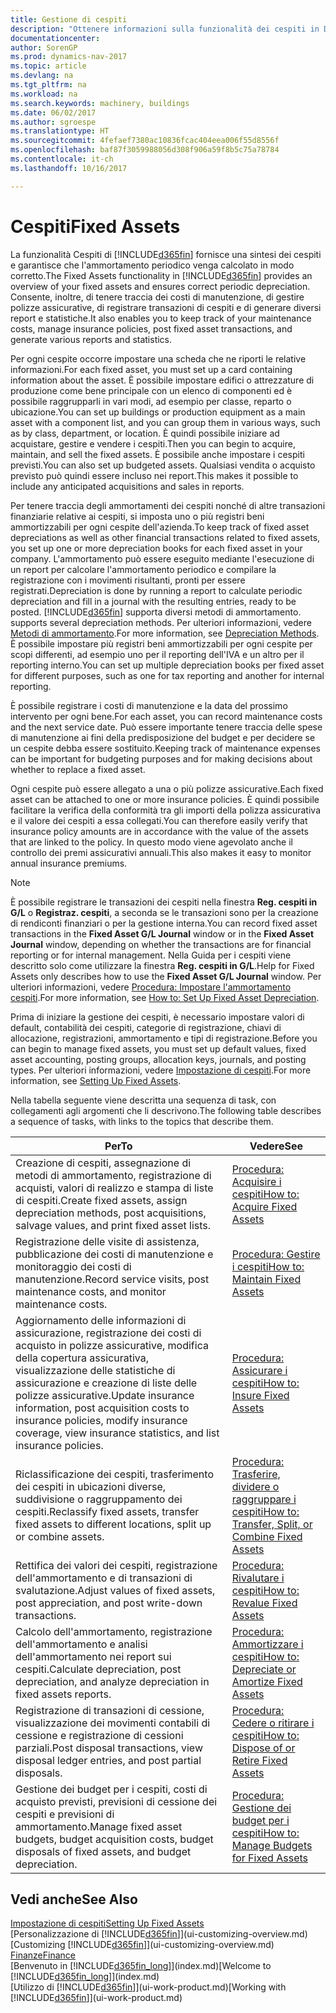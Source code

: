 ```yaml
---
title: Gestione di cespiti
description: "Ottenere informazioni sulla funzionalità dei cespiti in Dynamics NAV e una panoramica delle modalità di utilizzo dei cespiti."
documentationcenter: 
author: SorenGP
ms.prod: dynamics-nav-2017
ms.topic: article
ms.devlang: na
ms.tgt_pltfrm: na
ms.workload: na
ms.search.keywords: machinery, buildings
ms.date: 06/02/2017
ms.author: sgroespe
ms.translationtype: HT
ms.sourcegitcommit: 4fefaef7380ac10836fcac404eea006f55d8556f
ms.openlocfilehash: baf87f3059988056d308f906a59f8b5c75a78784
ms.contentlocale: it-ch
ms.lasthandoff: 10/16/2017

---
```

# <a name="fixed-assets"></a><span data-ttu-id="33bbf-103">Cespiti</span><span class="sxs-lookup"><span data-stu-id="33bbf-103">Fixed Assets</span></span>
<span data-ttu-id="33bbf-104">La funzionalità Cespiti di [!INCLUDE[d365fin](includes/d365fin_md.md)] fornisce una sintesi dei cespiti e garantisce che l'ammortamento periodico venga calcolato in modo corretto.</span><span class="sxs-lookup"><span data-stu-id="33bbf-104">The Fixed Assets functionality in [!INCLUDE[d365fin](includes/d365fin_md.md)] provides an overview of your fixed assets and ensures correct periodic depreciation.</span></span> <span data-ttu-id="33bbf-105">Consente, inoltre, di tenere traccia dei costi di manutenzione, di gestire polizze assicurative, di registrare transazioni di cespiti e di generare diversi report e statistiche.</span><span class="sxs-lookup"><span data-stu-id="33bbf-105">It also enables you to keep track of your maintenance costs, manage insurance policies, post fixed asset transactions, and generate various reports and statistics.</span></span>

<span data-ttu-id="33bbf-106">Per ogni cespite occorre impostare una scheda che ne riporti le relative informazioni.</span><span class="sxs-lookup"><span data-stu-id="33bbf-106">For each fixed asset, you must set up a card containing information about the asset.</span></span> <span data-ttu-id="33bbf-107">È possibile impostare edifici o attrezzature di produzione come bene principale con un elenco di componenti ed è possibile raggrupparli in vari modi, ad esempio per classe, reparto o ubicazione.</span><span class="sxs-lookup"><span data-stu-id="33bbf-107">You can set up buildings or production equipment as a main asset with a component list, and you can group them in various ways, such as by class, department, or location.</span></span> <span data-ttu-id="33bbf-108">È quindi possibile iniziare ad acquistare, gestire e vendere i cespiti.</span><span class="sxs-lookup"><span data-stu-id="33bbf-108">Then you can begin to acquire, maintain, and sell the fixed assets.</span></span> <span data-ttu-id="33bbf-109">È possibile anche impostare i cespiti previsti.</span><span class="sxs-lookup"><span data-stu-id="33bbf-109">You can also set up budgeted assets.</span></span> <span data-ttu-id="33bbf-110">Qualsiasi vendita o acquisto previsto può quindi essere incluso nei report.</span><span class="sxs-lookup"><span data-stu-id="33bbf-110">This makes it possible to include any anticipated acquisitions and sales in reports.</span></span>

<span data-ttu-id="33bbf-111">Per tenere traccia degli ammortamenti dei cespiti nonché di altre transazioni finanziarie relative ai cespiti, si imposta uno o più registri beni ammortizzabili per ogni cespite dell'azienda.</span><span class="sxs-lookup"><span data-stu-id="33bbf-111">To keep track of fixed asset depreciations as well as other financial transactions related to fixed assets, you set up one or more depreciation books for each fixed asset in your company.</span></span> <span data-ttu-id="33bbf-112">L'ammortamento può essere eseguito mediante l'esecuzione di un report per calcolare l'ammortamento periodico e compilare la registrazione con i movimenti risultanti, pronti per essere registrati.</span><span class="sxs-lookup"><span data-stu-id="33bbf-112">Depreciation is done by running a report to calculate periodic depreciation and fill in a journal with the resulting entries, ready to be posted.</span></span> [!INCLUDE[d365fin](includes/d365fin_md.md)]<span data-ttu-id="33bbf-113"> supporta diversi metodi di ammortamento.</span><span class="sxs-lookup"><span data-stu-id="33bbf-113"> supports several depreciation methods.</span></span> <span data-ttu-id="33bbf-114">Per ulteriori informazioni, vedere [Metodi di ammortamento](fa-depreciation-methods.md).</span><span class="sxs-lookup"><span data-stu-id="33bbf-114">For more information, see [Depreciation Methods](fa-depreciation-methods.md).</span></span> <span data-ttu-id="33bbf-115">È possibile impostare più registri beni ammortizzabili per ogni cespite per scopi differenti, ad esempio uno per il reporting dell'IVA e un altro per il reporting interno.</span><span class="sxs-lookup"><span data-stu-id="33bbf-115">You can set up multiple depreciation books per fixed asset for different purposes, such as one for tax reporting and another for internal reporting.</span></span>

<span data-ttu-id="33bbf-116">È possibile registrare i costi di manutenzione e la data del prossimo intervento per ogni bene.</span><span class="sxs-lookup"><span data-stu-id="33bbf-116">For each asset, you can record maintenance costs and the next service date.</span></span> <span data-ttu-id="33bbf-117">Può essere importante tenere traccia delle spese di manutenzione ai fini della predisposizione del budget e per decidere se un cespite debba essere sostituito.</span><span class="sxs-lookup"><span data-stu-id="33bbf-117">Keeping track of maintenance expenses can be important for budgeting purposes and for making decisions about whether to replace a fixed asset.</span></span>

<span data-ttu-id="33bbf-118">Ogni cespite può essere allegato a una o più polizze assicurative.</span><span class="sxs-lookup"><span data-stu-id="33bbf-118">Each fixed asset can be attached to one or more insurance policies.</span></span> <span data-ttu-id="33bbf-119">È quindi possibile facilitare la verifica della conformità tra gli importi della polizza assicurativa e il valore dei cespiti a essa collegati.</span><span class="sxs-lookup"><span data-stu-id="33bbf-119">You can therefore easily verify that insurance policy amounts are in accordance with the value of the assets that are linked to the policy.</span></span> <span data-ttu-id="33bbf-120">In questo modo viene agevolato anche il controllo dei premi assicurativi annuali.</span><span class="sxs-lookup"><span data-stu-id="33bbf-120">This also makes it easy to monitor annual insurance premiums.</span></span>

> [!NOTE]  
>   <span data-ttu-id="33bbf-121">È possibile registrare le transazioni dei cespiti nella finestra **Reg. cespiti in G/L** o **Registraz. cespiti**, a seconda se le transazioni sono per la creazione di rendiconti finanziari o per la gestione interna.</span><span class="sxs-lookup"><span data-stu-id="33bbf-121">You can record fixed asset transactions in the **Fixed Asset G/L Journal** window or in the **Fixed Asset Journal** window, depending on whether the transactions are for financial reporting or for internal management.</span></span> <span data-ttu-id="33bbf-122">Nella Guida per i cespiti viene descritto solo come utilizzare la finestra **Reg. cespiti in G/L**.</span><span class="sxs-lookup"><span data-stu-id="33bbf-122">Help for Fixed Assets only describes how to use the **Fixed Asset G/L Journal** window.</span></span> <span data-ttu-id="33bbf-123">Per ulteriori informazioni, vedere [Procedura: Impostare l'ammortamento cespiti](fa-how-setup-depreciation.md).</span><span class="sxs-lookup"><span data-stu-id="33bbf-123">For more information, see [How to: Set Up Fixed Asset Depreciation](fa-how-setup-depreciation.md).</span></span>

<span data-ttu-id="33bbf-124">Prima di iniziare la gestione dei cespiti, è necessario impostare valori di default, contabilità dei cespiti, categorie di registrazione, chiavi di allocazione, registrazioni, ammortamento e tipi di registrazione.</span><span class="sxs-lookup"><span data-stu-id="33bbf-124">Before you can begin to manage fixed assets, you must set up default values, fixed asset accounting, posting groups, allocation keys, journals, and posting types.</span></span> <span data-ttu-id="33bbf-125">Per ulteriori informazioni, vedere [Impostazione di cespiti](fa-setup.md).</span><span class="sxs-lookup"><span data-stu-id="33bbf-125">For more information, see [Setting Up Fixed Assets](fa-setup.md).</span></span>

<span data-ttu-id="33bbf-126">Nella tabella seguente viene descritta una sequenza di task, con collegamenti agli argomenti che li descrivono.</span><span class="sxs-lookup"><span data-stu-id="33bbf-126">The following table describes a sequence of tasks, with links to the topics that describe them.</span></span>

| <span data-ttu-id="33bbf-127">Per</span><span class="sxs-lookup"><span data-stu-id="33bbf-127">To</span></span> | <span data-ttu-id="33bbf-128">Vedere</span><span class="sxs-lookup"><span data-stu-id="33bbf-128">See</span></span> |
| --- | --- |
| <span data-ttu-id="33bbf-129">Creazione di cespiti, assegnazione di metodi di ammortamento, registrazione di acquisti, valori di realizzo e stampa di liste di cespiti.</span><span class="sxs-lookup"><span data-stu-id="33bbf-129">Create fixed assets, assign depreciation methods, post acquisitions, salvage values, and print fixed asset lists.</span></span> |[<span data-ttu-id="33bbf-130">Procedura: Acquisire i cespiti</span><span class="sxs-lookup"><span data-stu-id="33bbf-130">How to: Acquire Fixed Assets</span></span>](fa-how-acquire.md) |
| <span data-ttu-id="33bbf-131">Registrazione delle visite di assistenza, pubblicazione dei costi di manutenzione e monitoraggio dei costi di manutenzione.</span><span class="sxs-lookup"><span data-stu-id="33bbf-131">Record service visits, post maintenance costs, and monitor maintenance costs.</span></span> |[<span data-ttu-id="33bbf-132">Procedura: Gestire i cespiti</span><span class="sxs-lookup"><span data-stu-id="33bbf-132">How to: Maintain Fixed Assets</span></span>](fa-how-maintain.md) |
| <span data-ttu-id="33bbf-133">Aggiornamento delle informazioni di assicurazione, registrazione dei costi di acquisto in polizze assicurative, modifica della copertura assicurativa, visualizzazione delle statistiche di assicurazione e creazione di liste delle polizze assicurative.</span><span class="sxs-lookup"><span data-stu-id="33bbf-133">Update insurance information, post acquisition costs to insurance policies, modify insurance coverage, view insurance statistics, and list insurance policies.</span></span> |[<span data-ttu-id="33bbf-134">Procedura: Assicurare i cespiti</span><span class="sxs-lookup"><span data-stu-id="33bbf-134">How to: Insure Fixed Assets</span></span>](fa-how-insure.md) |
| <span data-ttu-id="33bbf-135">Riclassificazione dei cespiti, trasferimento dei cespiti in ubicazioni diverse, suddivisione o raggruppamento dei cespiti.</span><span class="sxs-lookup"><span data-stu-id="33bbf-135">Reclassify fixed assets, transfer fixed assets to different locations, split up or combine assets.</span></span> |[<span data-ttu-id="33bbf-136">Procedura: Trasferire, dividere o raggruppare i cespiti</span><span class="sxs-lookup"><span data-stu-id="33bbf-136">How to: Transfer, Split, or Combine Fixed Assets</span></span>](fa-how-trans-split-combine.md) |
| <span data-ttu-id="33bbf-137">Rettifica dei valori dei cespiti, registrazione dell'ammortamento e di transazioni di svalutazione.</span><span class="sxs-lookup"><span data-stu-id="33bbf-137">Adjust values of fixed assets, post appreciation, and post write-down transactions.</span></span> |[<span data-ttu-id="33bbf-138">Procedura: Rivalutare i cespiti</span><span class="sxs-lookup"><span data-stu-id="33bbf-138">How to: Revalue Fixed Assets</span></span>](fa-how-revalue.md) |
| <span data-ttu-id="33bbf-139">Calcolo dell'ammortamento, registrazione dell'ammortamento e analisi dell'ammortamento nei report sui cespiti.</span><span class="sxs-lookup"><span data-stu-id="33bbf-139">Calculate depreciation, post depreciation, and  analyze depreciation in fixed assets reports.</span></span> |[<span data-ttu-id="33bbf-140">Procedura: Ammortizzare i cespiti</span><span class="sxs-lookup"><span data-stu-id="33bbf-140">How to: Depreciate or Amortize Fixed Assets</span></span>](fa-how-depreciate-amortize.md) |
| <span data-ttu-id="33bbf-141">Registrazione di transazioni di cessione, visualizzazione dei movimenti contabili di cessione e registrazione di cessioni parziali.</span><span class="sxs-lookup"><span data-stu-id="33bbf-141">Post disposal transactions, view disposal ledger entries, and post partial disposals.</span></span> |[<span data-ttu-id="33bbf-142">Procedura: Cedere o ritirare i cespiti</span><span class="sxs-lookup"><span data-stu-id="33bbf-142">How to: Dispose of or Retire Fixed Assets</span></span>](fa-how-dispose-retire.md) |
| <span data-ttu-id="33bbf-143">Gestione dei budget per i cespiti, costi di acquisto previsti, previsioni di cessione dei cespiti e previsioni di ammortamento.</span><span class="sxs-lookup"><span data-stu-id="33bbf-143">Manage fixed asset budgets, budget acquisition costs, budget disposals of fixed assets, and budget depreciation.</span></span> |[<span data-ttu-id="33bbf-144">Procedura: Gestione dei budget per i cespiti</span><span class="sxs-lookup"><span data-stu-id="33bbf-144">How to: Manage Budgets for Fixed Assets</span></span>](fa-how-manage-budgets.md) |

## <a name="see-also"></a><span data-ttu-id="33bbf-145">Vedi anche</span><span class="sxs-lookup"><span data-stu-id="33bbf-145">See Also</span></span>
[<span data-ttu-id="33bbf-146">Impostazione di cespiti</span><span class="sxs-lookup"><span data-stu-id="33bbf-146">Setting Up Fixed Assets</span></span>](fa-setup.md)  
<span data-ttu-id="33bbf-147">[Personalizzazione di [!INCLUDE[d365fin](includes/d365fin_md.md)]](ui-customizing-overview.md)</span><span class="sxs-lookup"><span data-stu-id="33bbf-147">[Customizing [!INCLUDE[d365fin](includes/d365fin_md.md)]](ui-customizing-overview.md)</span></span>  
[<span data-ttu-id="33bbf-148">Finanze</span><span class="sxs-lookup"><span data-stu-id="33bbf-148">Finance</span></span>](finance.md)  
<span data-ttu-id="33bbf-149">[Benvenuto in [!INCLUDE[d365fin_long](includes/d365fin_long_md.md)]](index.md)</span><span class="sxs-lookup"><span data-stu-id="33bbf-149">[Welcome to [!INCLUDE[d365fin_long](includes/d365fin_long_md.md)]](index.md)</span></span>  
<span data-ttu-id="33bbf-150">[Utilizzo di [!INCLUDE[d365fin](includes/d365fin_md.md)]](ui-work-product.md)</span><span class="sxs-lookup"><span data-stu-id="33bbf-150">[Working with [!INCLUDE[d365fin](includes/d365fin_md.md)]](ui-work-product.md)</span></span>


